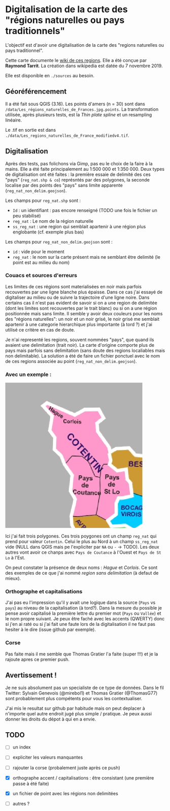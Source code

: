 # Digitalisation de la carte des "régions naturelles ou pays traditionnels"

L'objectif est d'avoir une digitalisation de la carte des "regions naturelles ou pays traditionnel". 

Cette carte documente le [wiki de ces regions](https://fr.wikipedia.org/wiki/Liste_des_r%C3%A9gions_naturelles_de_France). Elle a été conçue par **Raymond Tarrit**. La création dans wikipedia est datée du 7 novembre 2019.

Elle est disponible en `./sources` au besoin.

## Géoréférencement 

Il a été fait sous QGIS (3.16). Les points d'amers (n = 30) sont dans `/data/Les_régions_naturelles_de_Frances.jpg.points`. La transformation utilisée, après plusieurs tests, est la *Thin plate spline* et un resampling linéaire. 

Le .tif en sortie est dans `./data/Les_regions_naturelles_de_France_modifiedv4.tif`.  

## Digitalisation 

Après des tests, pas folichons via Gimp, pas eu le choix de la faire à la mains. Elle a été faite principalement au 1:500 000 et 1:350 000. Deux types de digitalisation ont été faites : la première essaie de delimité des ces "pays" (`reg_nat.shp & co`) représntés par des polygones, la seconde localise par des points des "pays" sans limite apparente (`reg_nat_non_delim.geojson`). 

Les champs pour `reg_nat.shp` sont : 

* `Id` : un identifiant : pas encore renseigné (TODO une fois le fichier un peu stabilisé)
* `reg_nat` : Le nom de la région naturelle
* `ss_reg_nat` : une region qui semblait apartenir à une région plus englobante (cf. exemple plus bas)

Les champs pour `reg_nat_non_delim.geojson` sont :

* `id` : vide pour le moment
* `reg_nat` : le nom sur la carte présent mais ne semblant être delimité (le point est au milieu du nom)

### Couacs et sources d'erreurs 

Les limites de ces régions sont materialisées en noir mais parfois recouvertes par une ligne blanche plus épaisse. Dans ce cas j'ai essayé de digitaliser au milieu ou de suivre la trajectoire d'une ligne noire. Dans certains cas il n'est pas evident de savoir si on a une region de delimitée (dont les limites sont recouvertes par le trait blanc) ou si on a une région positionnée mais sans limite. Il semble y avoir deux couleurs pour les noms des "régions naturelles": un noir et un noir grisé, le noir grisé me semblait apartenir à une categorie hierarchique plus importante (à tord ?) et j'ai utilisé ce critère en cas de doute. 

Je n'ai representé les regions, souvent nommées "pays", que quand ils avaient une delimitation (trait noir). La carte d'origine comporte plus de pays mais parfois sans delimitation (sans doute des regions localiables mais non delimitable). La solution a été de faire un fichier ponctuel avec le nom de ces regions associée au point (`reg_nat_non_delim.geojson`). 

### Avec un exemple :

![Exemple avec le "Cotentin"](img/exemple_cotentim.png)

Ici j'ai fait trois polygones. Ces trois poygones ont un champ `reg_nat` qui prend pour valeur `Cotentin`. Celui le plus au Nord à un champ `ss_reg_nat` vide (NULL dans QGIS mais pe l'expliciter par `NA` ou `-` -> TODO). Les deux autres vont avoir ce chanps avec `Pays de Coutance` à l'Ouest et  `Pays de St Lo` à l'Est.

On peut constater la présence de deux noms : *Hague* et *Corlois*. Ce sont des exemples de ce que j'ai nommé *region sans delimitation* (à defaut de mieux).

### Orthographe et capitalisations

J'ai pas eu l'impression qu'il y avait une logique dans la source (`Pays` vs `pays`) au niveau de la capitalisation (à tord?). Dans la mesure du possible je pense avoir capitalisé la première lettre du premier mot (`Pays` ou `Vallée`) et le nom propre suivant. Je peux être faché avec les accents (QWERTY) donc si j'en ai raté ou si j'ai fait une faute lors de la digitalisation il ne faut pas hesiter à le dire (issue github par exemple).

### Corse 

Pas faite mais il me semble que Thomas Gratier l'a faite (super !!!) et je la rajoute apres ce premier push.

## Avertissement !

Je ne suis absolument pas un specialiste de ce type de données. Dans le fil Twitter: Sylvain Genevois (@mirebol1) et Thomas Gratier (@ThomasG77) sont probablement plus compétents pour vous les contextualiser.

J'ai mis le resultat sur github par habitude mais on peut deplacer à n'importe quel autre endroit jugé plus simple / pratique. Je peux aussi donner les droits du dépot à qui en a envie. 

## TODO 

* [ ] un index 
* [ ] expliciter les valeurs manquantes
* [ ] rajouter la corse (probalement juste après ce push)
* [x] orthographe accent / capitalisations : être consistant (une première passe à été faite)
* [x] un fichier de point avec les régions non delimitées
* [ ] autres ?











